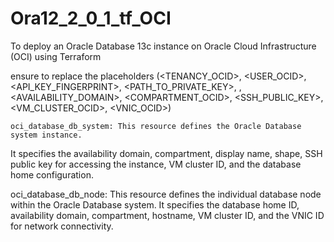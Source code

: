 # Ora12_2_0_1_tf_OCI
To deploy an Oracle Database 13c instance on Oracle Cloud Infrastructure (OCI) using Terraform

ensure to replace the placeholders (<TENANCY_OCID>, <USER_OCID>, <API_KEY_FINGERPRINT>, <PATH_TO_PRIVATE_KEY>, <REGION>, <AVAILABILITY_DOMAIN>, <COMPARTMENT_OCID>, <SSH_PUBLIC_KEY>, <VM_CLUSTER_OCID>, <VNIC_OCID>) 
  
    oci_database_db_system: This resource defines the Oracle Database system instance.
  It specifies the availability domain, compartment, display name, shape, SSH public key for accessing the instance,
  VM cluster ID, and the database home configuration.
    
  oci_database_db_node: This resource defines the individual database node within the Oracle Database system.
  It specifies the database home ID, availability domain, compartment, hostname, VM cluster ID, and the VNIC ID for network connectivity.

